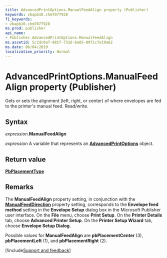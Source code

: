 ```yaml
---
title: AdvancedPrintOptions.ManualFeedAlign property (Publisher)
keywords: vbapb10.chm7077928
f1_keywords:
- vbapb10.chm7077928
ms.prod: publisher
api_name:
- Publisher.AdvancedPrintOptions.ManualFeedAlign
ms.assetid: 5c2dc0a7-981f-731d-6a85-0971c7e19a62
ms.date: 06/04/2019
localization_priority: Normal
---
```



# AdvancedPrintOptions.ManualFeedAlign property (Publisher)

Gets or sets the alignment (left, right, or center) of where envelopes are fed to the printer's manual feed. Read/write.


## Syntax

_expression_.**ManualFeedAlign**

_expression_ A variable that represents an **[AdvancedPrintOptions](Publisher.AdvancedPrintOptions.md)** object.


## Return value

**[PbPlacementType](publisher.pbplacementtype.md)**


## Remarks

The **ManualFeedAlign** property setting, in conjunction with the **[ManualFeedDirection](Publisher.AdvancedPrintOptions.ManualFeedDirection.md)** property setting, corresponds to the **Envelope feed method** setting in the **Envelope Setup** dialog box in the Microsoft Publisher user interface. On the **File** menu, choose **Print Setup**. On the **Printer Details** tab, choose **Advanced Printer Setup**. On the **Printer Setup Wizard** tab, choose **Envelope Setup Dialog**.

Possible values for **ManualFeedAlign** are **pbPlacementCenter** (3), **pbPlacementLeft** (1), and **pbPlacementRight** (2).


[!include[Support and feedback](~/includes/feedback-boilerplate.md)]